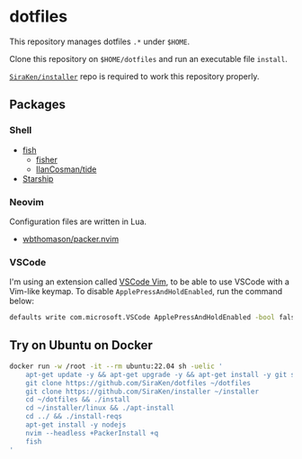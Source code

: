 # dotfiles

This repository manages dotfiles `.*` under `$HOME`.

Clone this repository on `$HOME/dotfiles` and run an executable file `install`.

[`SiraKen/installer`](https://github.com/SiraKen/installer) repo is required to work this repository properly.

## Packages

### Shell

- [fish](https://fishshell.com/)
  - [fisher](https://github.com/jorgebucaran/fisher)
  - [IlanCosman/tide](https://github.com/IlanCosman/tide)
- [Starship](https://starship.rs/)

### Neovim

Configuration files are written in Lua.

- [wbthomason/packer.nvim](https://github.com/wbthomason/packer.nvim)

### VSCode

I'm using an extension called [VSCode Vim](https://github.com/VSCodeVim/Vim), to be able to use VSCode with a Vim-like keymap.
To disable `ApplePressAndHoldEnabled`, run the command below:

```bash
defaults write com.microsoft.VSCode ApplePressAndHoldEnabled -bool false
```

## Try on Ubuntu on Docker

```bash
docker run -w /root -it --rm ubuntu:22.04 sh -uelic '
    apt-get update -y && apt-get upgrade -y && apt-get install -y git sudo
    git clone https://github.com/SiraKen/dotfiles ~/dotfiles
    git clone https://github.com/SiraKen/installer ~/installer
    cd ~/dotfiles && ./install
    cd ~/installer/linux && ./apt-install
    cd ../ && ./install-reqs
    apt-get install -y nodejs
    nvim --headless +PackerInstall +q
    fish
'
```

